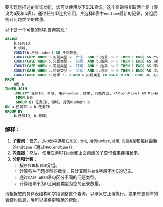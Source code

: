 要实现您描述的查询功能，您可以使用以下SQL查询。这个查询将关联两个表（假设为a表和b表），通过任务ID连接它们，并选择b表中`endtime`最新的记录，分组后统计问题类型的数量。

以下是一个可能的SQL查询实现：

```sql
SELECT 
    b.任务ID,
    b.领域,
    COUNT(b.用例number) AS 用例数量,
    COUNT(CASE WHEN b.问题类型 = '产品' AND b.结果 != 0 THEN 1 END) AS 产品问题数量,
    COUNT(CASE WHEN b.问题类型 = '用例' AND b.结果 != 0 THEN 1 END) AS 用例问题数量,
    COUNT(CASE WHEN b.问题类型 = '环境' AND b.结果 != 0 THEN 1 END) AS 环境问题数量,
    COUNT(CASE WHEN b.问题类型 = '工具' AND b.结果 != 0 THEN 1 END) AS 工具问题数量,
    COUNT(CASE WHEN b.结果 != 0 AND b.问题类型 IS NULL THEN 1 END) AS 无问题类型数量
FROM 
    a表 a
INNER JOIN 
    (SELECT 任务ID, 领域, 用例number, 结果, 问题类型, MAX(endtime) AS MaxEndTime
     FROM b表 
     GROUP BY 任务ID, 领域, 用例number) b 
ON a.任务ID = b.任务ID
GROUP BY 
    b.任务ID, b.领域;
```

### 解释：
1. **子查询**：首先，从b表中选取`任务ID`, `领域`, `用例number`, `结果`, `问题类型`和每组最新的`endtime`（通过`MAX(endtime)`）。
2. **内连接**：然后，使用任务ID将a表和上面创建的子查询结果连接起来。
3. **分组和计数**：
   - 按`任务ID`和`领域`分组。
   - 计算各种问题类型的数量，只计算那些`结果`字段不为0的记录。
   - 通过`CASE WHEN`语句区分不同的问题类型。
   - 计算结果不为0且问题类型为空的记录数量。

请根据您的具体表结构和字段调整这个查询，以确保它正确执行。如果有更具体的表结构信息，我可以提供更精确的帮助。
